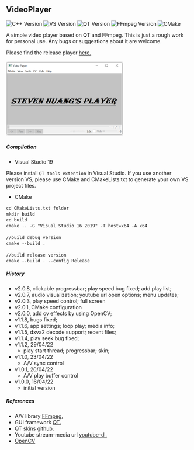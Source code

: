 ## VideoPlayer
![C++ Version](https://img.shields.io/badge/C++-14-blue)
![VS Version](https://img.shields.io/badge/VS-2019-blue)
![QT Version](https://img.shields.io/badge/QT-5-green)
![FFmpeg Version](https://img.shields.io/badge/FFmpeg--blue)
![CMake](https://img.shields.io/badge/CMake--blue)

A simple video player based on QT and FFmpeg. This is just a rough work for personal use. Any bugs or suggestions about it are welcome.

Please find the release player [here.](https://github.com/StevenHuang2020/VideoPlayer/releases)

<img src="src/res/player.png" width="320" height="205" />

##### Compilation
- Visual Studio 19

Please install ```QT tools extention``` in Visual Studio. If you use another version VS, please use CMake and CMakeLists.txt to generate your own VS project files.</br>

- CMake
```
cd CMakeLists.txt folder
mkdir build
cd build
cmake .. -G "Visual Studio 16 2019" -T host=x64 -A x64

//build debug version
cmake --build .

//build release version
cmake --build . --config Release
```

##### History

- v2.0.8, clickable progressbar; play speed bug fixed; add play list;
- v2.0.7, audio visualization; youtube url open options; menu updates;
- v2.0.3, play speed control; full screen
- v2.0.1, CMake configuration
- v2.0.0, add cv effects by using OpenCV;
- v1.1.8, bugs fixed;
- v1.1.6, app settings; loop play; media info;
- v1.1.5, dxva2 decode support; recent files;
- v1.1.4, play seek bug fixed;
- v1.1.2, 29/04/22
    - play start thread; progressbar; skin;
- v1.1.0, 23/04/22
    - A/V sync control
- v1.0.1, 20/04/22
    - A/V play buffer control
- v1.0.0, 16/04/22
    - initial version

##### References

 - A/V library [FFmpeg.](https://ffmpeg.org/) <br/>
 - GUI framework [QT.](https://www.qt.io/)
 - QT skins [github.](https://github.com/GTRONICK/QSS)
 - Youtube stream-media url [youtube-dl.](https://youtube-dl.org/)
 - [OpenCV](https://opencv.org/)

